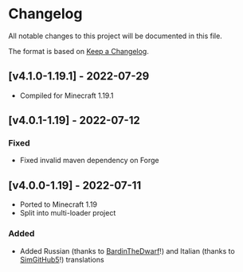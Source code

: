 # Changelog
All notable changes to this project will be documented in this file.

The format is based on [Keep a Changelog].

## [v4.1.0-1.19.1] - 2022-07-29
- Compiled for Minecraft 1.19.1

## [v4.0.1-1.19] - 2022-07-12
### Fixed
- Fixed invalid maven dependency on Forge

## [v4.0.0-1.19] - 2022-07-11
- Ported to Minecraft 1.19
- Split into multi-loader project
### Added
- Added Russian (thanks to [BardinTheDwarf](https://github.com/BardinTheDwarf)!) and Italian (thanks to [SimGitHub5](https://github.com/SimGitHub5)!) translations

[Keep a Changelog]: https://keepachangelog.com/en/1.0.0/
